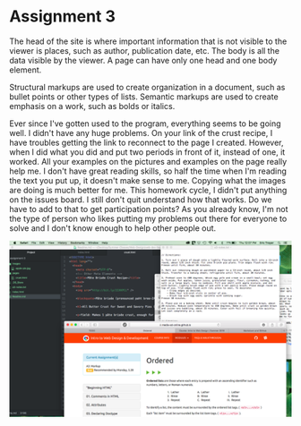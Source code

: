 # Assignment 3
The head of the site is where important information that is not visible to the viewer is places, such as author, publication date, etc. The body is all the data visible by the viewer. A page can have only one head and one body element.

Structural markups are used to create organization in a document, such as bullet points or other types of lists. Semantic markups are used to create emphasis on a work, such as bolds or italics.

Ever since I've gotten used to the program, everything seems to be going well. I didn't have any huge problems. On your link of the crust recipe, I have troubles getting the link to reconnect to the page I created. However, when I did what you did and put two periods in front of it, instead of one, it worked. All your examples on the pictures and examples on the page really help me. I don't have great reading skills, so half the time when I'm reading the text you put up, it doesn't make sense to me. Copying what the images are doing is much better for me. This homework cycle, I didn't put anything on the issues board. I still don't quit understand how that works. Do we have to add to that to get participation points? As you already know, I'm not the type of person who likes putting my problems out there for everyone to solve and I don't know enough to help other people out.


![Image of Desktop](./screenshot.png)
